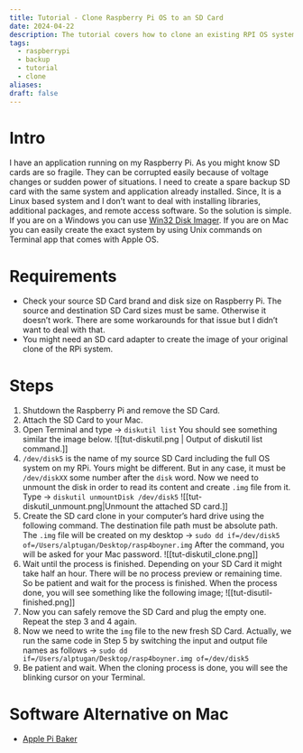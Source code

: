 ```yaml
---
title: Tutorial - Clone Raspberry Pi OS to an SD Card
date: 2024-04-22
description: The tutorial covers how to clone an existing RPI OS system to an empty SD Card
tags:
  - raspberrypi
  - backup
  - tutorial
  - clone
aliases: 
draft: false
---
```


# Intro
I have an application running on my Raspberry Pi. As you might know SD cards are so fragile. They can be corrupted easily because of voltage changes or sudden power of situations. I need to create a spare backup SD card with the same system and application already installed. Since, It is a Linux based system and  I don’t want to deal with installing libraries, additional packages, and remote access software. So the solution is simple. If you are on a Windows you can use [Win32 Disk Imager](https://win32diskimager.org/). If you are on Mac you can easily create the exact system by using Unix commands on Terminal app that comes with Apple OS.

# Requirements 
- Check your source SD Card brand and disk size on Raspberry Pi. The source and destination SD Card sizes must be same. Otherwise it doesn’t work. There are some workarounds for that issue but I didn’t want to deal with that. 
- You might need an SD card adapter to create the image of your original clone of the RPi system.


# Steps
1. Shutdown the Raspberry Pi and remove the SD Card.
2. Attach the SD Card to your Mac.
3. Open Terminal and type → `diskutil list` You should see something similar the image below. ![[tut-diskutil.png | Output of diskutil list command.]]
4. `/dev/disk5` is the name of my source SD Card including the full OS system on my RPi. Yours might be different. But in any case, it must be `/dev/diskXX` some number after the `disk` word. Now we need to unmount the disk in order to read its content and create `.img` file from it. Type → `diskutil unmountDisk /dev/disk5` ![[tut-diskutil_unmount.png|Unmount the attached SD card.]]
5. Create the SD card clone in your computer’s hard drive using the following command. The destination file path must be absolute path. The `.img` file will be created on my desktop → `sudo dd if=/dev/disk5 of=/Users/alptugan/Desktop/rasp4boyner.img` After the command, you will be asked for your Mac password. ![[tut-diskutil_clone.png]]
6. Wait until the process is finished. Depending on your SD Card it might take half an hour. There will be no process preview or remaining time. So be patient and wait for the process is finished. When the process done, you will see something like the following image; ![[tut-disutil-finished.png]]
7. Now you can safely remove the SD Card and plug the empty one. Repeat the step 3 and 4 again.
8. Now we need to write the `img` file to the new fresh SD Card. Actually, we run the same code in Step 5 by switching the input and output file names as follows → `sudo dd if=/Users/alptugan/Desktop/rasp4boyner.img of=/dev/disk5`
9. Be patient and wait. When the cloning process is done, you will see the blinking cursor on your Terminal.

# Software Alternative on Mac
- [Apple Pi Baker](https://formulae.brew.sh/cask/applepi-baker)

   
